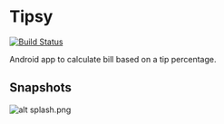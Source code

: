 # Tipsy

[![Build Status](https://travis-ci.org/joemccann/dillinger.svg?branch=master)](https://travis-ci.org/joemccann/dillinger)

Android app to calculate bill based on a tip percentage.

## Snapshots
![alt splash.png](https://drive.google.com/thumbnail?id=1O2wTDXX61i6W0MN-HV6ABIgqHfb-JJFH)
